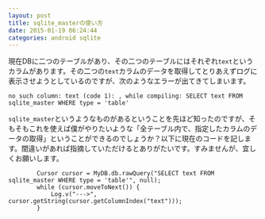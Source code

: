 ```yaml
---
layout: post
title: sqlite_masterの使い方
date: 2015-01-19 06:24:44
categories: android sqlite
---
```

<p>現在DBに二つのテーブルがあり、その二つのテーブルにはそれぞれ<code>text</code>というカラムがあります。その二つの<code>text</code>カラムのデータを取得してとりあえずログに表示させようとしているのですが、次のようなエラーが出てきてしまいます。</p>

<pre><code>no such column: text (code 1): , while compiling: SELECT text FROM sqlite_master WHERE type = 'table'
</code></pre>

<p><code>sqlite_master</code>というようなものがあるということを先ほど知ったのですが、そもそもこれを使えば僕がやりたいような「全テーブル内で、指定したカラムのデータの取得」ということができるのでしょうか？以下に現在のコードを記します。間違いがあれば指摘していただけるとありがたいです。すみませんが、宜しくお願いします。</p>

<pre><code>        Cursor cursor = MyDB.db.rawQuery("SELECT text FROM sqlite_master WHERE type = 'table'", null);
        while (cursor.moveToNext()) {
            Log.v("---&gt;", cursor.getString(cursor.getColumnIndex("text")));
        }
</code></pre>
